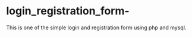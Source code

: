 # login_registration_form-
This is one of the simple login and registration form using php and mysql.
